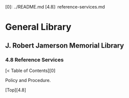 <head>
	<link rel="stylesheet" type="text/css" href="../main.css">
</head>
[0]: ../README.md
[4.8]: reference-services.md

# General Library
## J. Robert Jamerson Memorial Library
### 4.8 Reference Services
[< Table of Contents][0]

Policy and Procedure.

[Top][4.8]